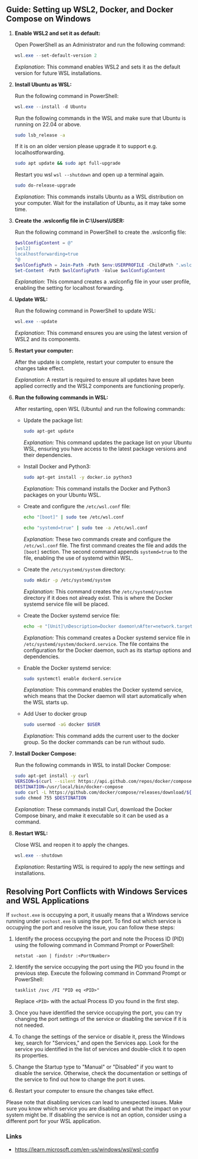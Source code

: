 ## Guide: Setting up WSL2, Docker, and Docker Compose on Windows

1. **Enable WSL2 and set it as default:**

   Open PowerShell as an Administrator and run the following command:

   ```powershell
   wsl.exe --set-default-version 2
    ```
    _Explanation_: This command enables WSL2 and sets it as the default version for future WSL installations.


2. **Install Ubuntu as WSL:**

    Run the following command in PowerShell:

    ```powershell
    wsl.exe --install -d Ubuntu
    ```
   
    Run the following commands in the WSL and make sure that Ubuntu is running on 22.04 or above.

    ```bash
    sudo lsb_release -a
    ```
   
    If it is on an older version please upgrade it to support e.g. localhostforwarding.
    
    ```bash
    sudo apt update && sudo apt full-upgrade
    ```
    Restart you wsl `wsl --shutdown` and open up a terminal again.
    ```bash
    sudo do-release-upgrade
    ```

    _Explanation_: This commands installs Ubuntu as a WSL distribution on your computer. 
     Wait for the installation of Ubuntu, as it may take some time.


3. **Create the .wslconfig file in C:\Users\USER:**

   Run the following command in PowerShell to create the .wslconfig file:

    ```powershell
    $wslConfigContent = @"
    [wsl2]
    localhostforwarding=true
    "@
    $wslConfigPath = Join-Path -Path $env:USERPROFILE -ChildPath ".wslconfig"
    Set-Content -Path $wslConfigPath -Value $wslConfigContent
    ```
    _Explanation_: This command creates a .wslconfig file in your user profile, enabling the setting for localhost forwarding.


4. **Update WSL:**

    Run the following command in PowerShell to update WSL:

    ```powershell
    wsl.exe --update
    ```
   _Explanation_: This command ensures you are using the latest version of WSL2 and its components.


5. **Restart your computer:**

    After the update is complete, restart your computer to ensure the changes take effect.

    _Explanation_: A restart is required to ensure all updates have been applied correctly and the WSL2 components are functioning properly.


6. **Run the following commands in WSL:**

   After restarting, open WSL (Ubuntu) and run the following commands:


   - Update the package list:

     ```bash
     sudo apt-get update
     ```

     *Explanation:* This command updates the package list on your Ubuntu WSL, ensuring you have access to the latest package versions and their dependencies.


   - Install Docker and Python3:

     ```bash
     sudo apt-get install -y docker.io python3
     ```

     *Explanation:* This command installs the Docker and Python3 packages on your Ubuntu WSL.


   - Create and configure the `/etc/wsl.conf` file:

     ```bash
     echo "[boot]" | sudo tee /etc/wsl.conf
     ```
     ```bash
     echo "systemd=true" | sudo tee -a /etc/wsl.conf
     ```

     *Explanation:* These two commands create and configure the `/etc/wsl.conf` file. The first command creates the file and adds the `[boot]` section. The second command appends `systemd=true` to the file, enabling the use of systemd within WSL.


   - Create the `/etc/systemd/system` directory:

     ```bash
     sudo mkdir -p /etc/systemd/system
     ```

     *Explanation:* This command creates the `/etc/systemd/system` directory if it does not already exist. This is where the Docker systemd service file will be placed.


   - Create the Docker systemd service file:

     ```bash
     echo -e "[Unit]\nDescription=Docker daemon\nAfter=network.target\n\n[Service]\nExecStart=/usr/bin/dockerd -H unix:///var/run/docker.sock -H tcp://0.0.0.0:2375 --iptables=false\nRestart=always\nRestartSec=10s\nLimitNOFILE=infinity\n\n[Install]\nWantedBy=multi-user.target" | sudo tee /etc/systemd/system/dockerd.service
     ```

     *Explanation:* This command creates a Docker systemd service file in `/etc/systemd/system/dockerd.service`. The file contains the configuration for the Docker daemon, such as its startup options and dependencies.


   - Enable the Docker systemd service:

     ```bash
     sudo systemctl enable dockerd.service
     ```

     *Explanation:* This command enables the Docker systemd service, which means that the Docker daemon will start automatically when the WSL starts up.


   - Add User to docker group

     ```bash
     sudo usermod -aG docker $USER
     ```

     *Explanation:* This command adds the current user to the docker group. So the docker commands can be run without sudo. 


7. **Install Docker Compose:**

    Run the following commands in WSL to install Docker Compose:

    ```bash
    sudo apt-get install -y curl
    VERSION=$(curl --silent https://api.github.com/repos/docker/compose/releases/latest | grep -Po '"tag_name": "\K.*\d')
    DESTINATION=/usr/local/bin/docker-compose
    sudo curl -L https://github.com/docker/compose/releases/download/${VERSION}/docker-compose-$(uname -s)-$(uname -m) -o $DESTINATION
    sudo chmod 755 $DESTINATION
    ```

   _Explanation_: These commands install Curl, download the Docker Compose binary, and make it executable so it can be used as a command.


8. **Restart WSL:**

   Close WSL and reopen it to apply the changes.
    ```powershell
   wsl.exe --shutdown
    ```

   _Explanation_: Restarting WSL is required to apply the new settings and installations.

## Resolving Port Conflicts with Windows Services and WSL Applications

If `svchost.exe` is occupying a port, it usually means that a Windows service running under `svchost.exe` is using the port. To find out which service is occupying the port and resolve the issue, you can follow these steps:

1. Identify the process occupying the port and note the Process ID (PID) using the following command in Command Prompt or PowerShell:

   ```
   netstat -aon | findstr :<PortNumber>
   ```

2. Identify the service occupying the port using the PID you found in the previous step. Execute the following command in Command Prompt or PowerShell:

   ```
   tasklist /svc /FI "PID eq <PID>"
   ```

   Replace `<PID>` with the actual Process ID you found in the first step.

3. Once you have identified the service occupying the port, you can try changing the port settings of the service or disabling the service if it is not needed.

4. To change the settings of the service or disable it, press the Windows key, search for "Services," and open the Services app. Look for the service you identified in the list of services and double-click it to open its properties.

5. Change the Startup type to "Manual" or "Disabled" if you want to disable the service. Otherwise, check the documentation or settings of the service to find out how to change the port it uses.

6. Restart your computer to ensure the changes take effect.

Please note that disabling services can lead to unexpected issues. Make sure you know which service you are disabling and what the impact on your system might be. If disabling the service is not an option, consider using a different port for your WSL application.


### Links
- https://learn.microsoft.com/en-us/windows/wsl/wsl-config



